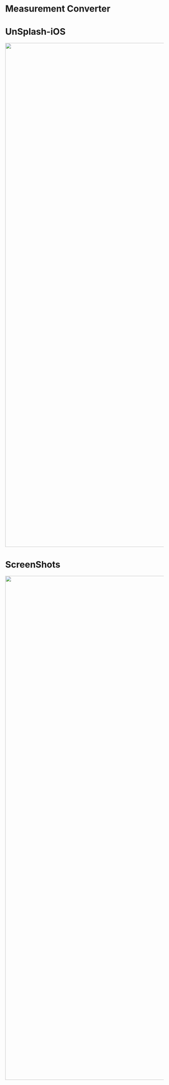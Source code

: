 # Measurement Converter

# UnSplash-iOS

<img width="1604"  src="appImages/banner.png?raw=true">

# ScreenShots

<img width="1604"  src="appImages/images.png?raw=true">
